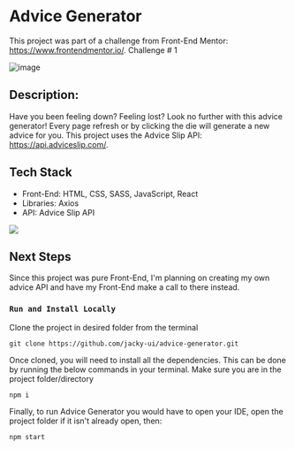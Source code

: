 # Advice Generator

This project was part of a challenge from Front-End Mentor: https://www.frontendmentor.io/. Challenge # 1

![image](https://user-images.githubusercontent.com/64509710/235811320-b2786619-9c0f-49a3-8437-e9995e6351d7.png)

## Description:
Have you been feeling down? Feeling lost? Look no further with this advice generator! Every page refresh or by clicking the die will generate a new advice for you. This project uses the Advice Slip API: https://api.adviceslip.com/. 

## Tech Stack

<ul>
  <li>Front-End: HTML, CSS, SASS, JavaScript, React</li>
  <li>Libraries: Axios</li>
  <li>API: Advice Slip API</li>
</ul>

<p align="left">
  <a href="https://skillicons.dev">
    <img src="https://skillicons.dev/icons?i=html,css,sass,js,react"/>
  </a>
</p>

## Next Steps
Since this project was pure Front-End, I'm planning on creating my own advice API and have my Front-End make a call to there instead.

### `Run and Install Locally`

Clone the project in desired folder from the terminal

    git clone https://github.com/jacky-ui/advice-generator.git

Once cloned, you will need to install all the dependencies. This can be done by running the below commands in your terminal. Make sure you are in the project folder/directory

    npm i
    
Finally, to run Advice Generator you would have to open your IDE, open the project folder if it isn't already open, then:

    npm start
